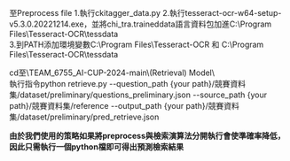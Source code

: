 至Preprocess file
1.執行ckitagger_data.py
2.執行tesseract-ocr-w64-setup-v5.3.0.20221214.exe，並將chi_tra.traineddata語言資料包加進C:\Program Files\Tesseract-OCR\tessdata\
3.到PATH添加環境變數C:\Program Files\Tesseract-OCR 和 C:\Program Files\Tesseract-OCR\tessdata

cd至\TEAM_6755_AI-CUP-2024-main\\(Retrieval) Model\  
執行指令python retrieve.py  --question_path {your path}/競賽資料集/dataset/preliminary/questions_preliminary.json --source_path {your path}/競賽資料集/reference --output_path {your path}/競賽資料集/dataset/preliminary/pred_retrieve.json

**由於我們使用的策略如果將preprocess與檢索演算法分開執行會使準確率降低，因此只需執行一個python檔即可得出預測檢索結果**
